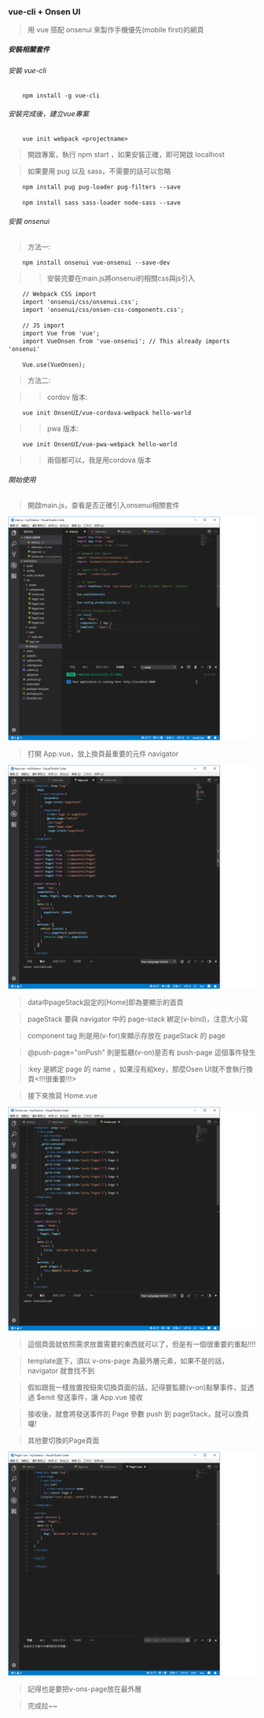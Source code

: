 ### vue-cli + Onsen UI

> 用 vue 搭配 onsenui 來製作手機優先(mobile first)的網頁

##### 安裝相關套件

###### 安裝 vue-cli
        npm install -g vue-cli
###### 安裝完成後，建立vue專案
        vue init webpack <projectname>
> 開啟專案，執行 npm start ，如果安裝正確，即可開啟 localhost

> 如果要用 pug 以及 sass，不需要的話可以忽略

        npm install pug pug-loader pug-filters --save
        
        npm install sass sass-loader node-sass --save

###### 安裝 onsenui
> 方法一:

        npm install onsenui vue-onsenui --save-dev
>> 安裝完要在main.js將onsenui的相關css與js引入

        // Webpack CSS import
        import 'onsenui/css/onsenui.css';
        import 'onsenui/css/onsen-css-components.css';
        
        // JS import
        import Vue from 'vue';
        import VueOnsen from 'vue-onsenui'; // This already imports 'onsenui'
        
        Vue.use(VueOnsen);
> 方法二:

>> cordov 版本:

        vue init OnsenUI/vue-cordova-webpack hello-world
>> pwa 版本:

        vue init OnsenUI/vue-pwa-webpack hello-world
>> 兩個都可以，我是用cordova 版本

###### 開始使用
> 開啟main.js，查看是否正確引入onsenui相關套件

![main.js](https://github.com/piedasing/vue-cli/blob/master/imgs/main.png "main.js")

> 打開 App.vue，放上換頁最重要的元件 navigator

![App.vue](https://github.com/piedasing/vue-cli/blob/master/imgs/app.png "App.vue")

> data中pageStack設定的[Home]即為要顯示的首頁

> pageStack 要與 navigator 中的 page-stack 綁定(v-bind)，注意大小寫

> component tag 則是用(v-for)來顯示存放在 pageStack 的 page

> @push-page="onPush" 則是監聽(v-on)是否有 push-page 這個事件發生

> :key 是綁定 page 的 name ，如果沒有給key，那麼Osen UI就不會執行換頁<!!!很重要!!!>

> 接下來換寫 Home.vue

![Home.vue](https://github.com/piedasing/vue-cli/blob/master/imgs/home.png "Home.vue")

> 這個頁面就依照需求放置需要的東西就可以了，但是有一個很重要的重點!!!!

> template底下，須以 v-ons-page 為最外層元素，如果不是的話， navigator 就會找不到

> 假如跟我一樣放置按鈕來切換頁面的話，記得要監聽(v-on)點擊事件，並透過 $emit 發送事件，讓 App.vue 接收

> 接收後，就會將發送事件的 Page 參數 push 到 pageStack，就可以換頁囉!

> 其他要切換的Page頁面

![Page1.vue](https://github.com/piedasing/vue-cli/blob/master/imgs/page.png "Page1.vue")

> 記得也是要把v-ons-page放在最外層

> 完成拉~~
